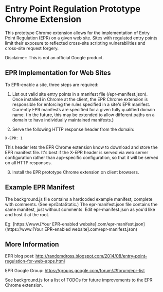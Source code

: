 # Entry Point Regulation Prototype Chrome Extension

This prototype Chrome extension allows for the implementation of Entry Point Regulation (EPR) on a given web site.  Sites with regulated entry points limit their exposure to reflected cross-site scripting vulnerabilities and cross-site request forgery.

Disclaimer: This is not an official Google product.

## EPR Implementation for Web Sites

To EPR-enable a site, three steps are required:

1) List out valid site entry points in a manifest file (/epr-manifest.json).  Once installed in Chrome at the client, the EPR Chrome extension is responsible for enforcing the rules specified in a site's EPR manifest.  Currently EPR manifests are specified for a given fully qualified domain name.  (In the future, this may be extended to allow different paths on a domain to have individually maintained manifests.)

2) Serve the following HTTP response header from the domain:

```
X-EPR: 1
```

This header lets the EPR Chrome extension know to download and store the EPR manifest file.  It's best if the X-EPR header is served via web server configuration rather than app-specific configuration, so that it will be served on all HTTP responses.

3) Install the EPR prototype Chrome extension on client browsers.


## Example EPR Manifest

The background.js file contains a hardcoded example manifest, complete with comments.  (See eprDataStatic.)  The epr-manifest.json file contains the same manifest, just without comments.  Edit epr-manifest.json as you'd like and host it at the root.  

Eg: [https://www.[Your EPR-enabled website].com/epr-manifest.json](https://www.[Your EPR-enabled website].com/epr-manifest.json)


## More Information

EPR blog post: http://randomdross.blogspot.com/2014/08/entry-point-regulation-for-web-apps.html

EPR Google Group: https://groups.google.com/forum/#!forum/epr-list

See background.js for a list of TODOs for future improvements to the EPR Chrome extension.
